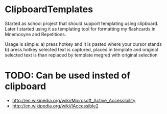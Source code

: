ClipboardTemplates
==================

Started as school project that should support templating using clipboard. Later I started using it as templating tool for formatting my flashcards in Mnemosyne and Repetitions.

Usage is simple:
a) press hotkey and it is pasted where your cursor stands
b) press hotkey selected text is captured, placed in template and original selected text is than replaced by template megred with original selection


TODO:  Can be used insted of clipboard
======================================

- http://en.wikipedia.org/wiki/Microsoft_Active_Accessibility
- http://en.wikipedia.org/wiki/IAccessible2